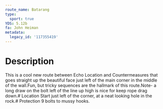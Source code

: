 ```yaml
---
route_name: Batarang
type:
  sport: true
YDS: 5.12b
fa: John Heiman
metadata:
  legacy_id: '117355419'
---
```

# Description
This is a cool new route between Echo Location and Countermeasures that goes straight up the beautiful face just left of the main corner in the middle of the wall.Fun, but tricky sequences are the hallmark of this route.Note- a long draw on the bolt left of the line up high is nice for keep rope drag down.# Location
Start just left of the corner, at a neat looking hole in the rock.# Protection
9 bolts to mussy hooks.